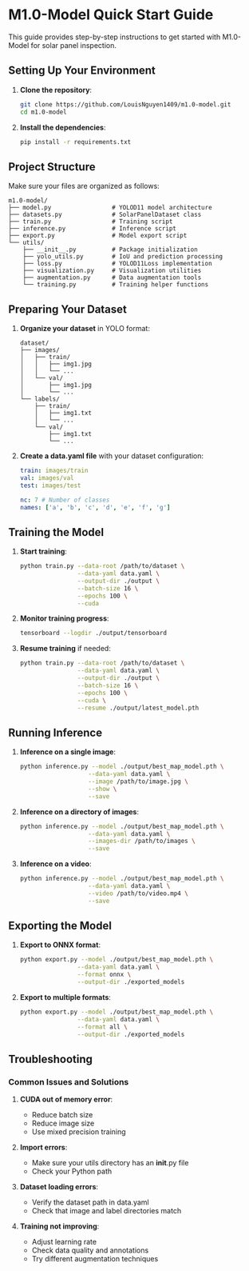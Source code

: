 # M1.0-Model Quick Start Guide

This guide provides step-by-step instructions to get started with M1.0-Model for solar panel inspection.

## Setting Up Your Environment

1. **Clone the repository**:

   ```bash
   git clone https://github.com/LouisNguyen1409/m1.0-model.git
   cd m1.0-model
   ```

2. **Install the dependencies**:

   ```bash
   pip install -r requirements.txt
   ```

## Project Structure

Make sure your files are organized as follows:

```
m1.0-model/
├── model.py                 # YOLOD11 model architecture
├── datasets.py              # SolarPanelDataset class
├── train.py                 # Training script
├── inference.py             # Inference script
├── export.py                # Model export script
└── utils/
    ├── __init__.py          # Package initialization
    ├── yolo_utils.py        # IoU and prediction processing
    ├── loss.py              # YOLOD11Loss implementation
    ├── visualization.py     # Visualization utilities
    ├── augmentation.py      # Data augmentation tools
    └── training.py          # Training helper functions
```

## Preparing Your Dataset

1. **Organize your dataset** in YOLO format:

   ```
   dataset/
   ├── images/
   │   ├── train/
   │   │   ├── img1.jpg
   │   │   └── ...
   │   └── val/
   │       ├── img1.jpg
   │       └── ...
   └── labels/
       ├── train/
       │   ├── img1.txt
       │   └── ...
       └── val/
           ├── img1.txt
           └── ...
   ```

2. **Create a data.yaml file** with your dataset configuration:

   ```yaml
   train: images/train
   val: images/val
   test: images/test

   nc: 7 # Number of classes
   names: ['a', 'b', 'c', 'd', 'e', 'f', 'g']
   ```

## Training the Model

1. **Start training**:

   ```bash
   python train.py --data-root /path/to/dataset \
                   --data-yaml data.yaml \
                   --output-dir ./output \
                   --batch-size 16 \
                   --epochs 100 \
                   --cuda
   ```

2. **Monitor training progress**:

   ```bash
   tensorboard --logdir ./output/tensorboard
   ```

3. **Resume training** if needed:
   ```bash
   python train.py --data-root /path/to/dataset \
                   --data-yaml data.yaml \
                   --output-dir ./output \
                   --batch-size 16 \
                   --epochs 100 \
                   --cuda \
                   --resume ./output/latest_model.pth
   ```

## Running Inference

1. **Inference on a single image**:

   ```bash
   python inference.py --model ./output/best_map_model.pth \
                      --data-yaml data.yaml \
                      --image /path/to/image.jpg \
                      --show \
                      --save
   ```

2. **Inference on a directory of images**:

   ```bash
   python inference.py --model ./output/best_map_model.pth \
                      --data-yaml data.yaml \
                      --images-dir /path/to/images \
                      --save
   ```

3. **Inference on a video**:
   ```bash
   python inference.py --model ./output/best_map_model.pth \
                      --data-yaml data.yaml \
                      --video /path/to/video.mp4 \
                      --save
   ```

## Exporting the Model

1. **Export to ONNX format**:

   ```bash
   python export.py --model ./output/best_map_model.pth \
                   --data-yaml data.yaml \
                   --format onnx \
                   --output-dir ./exported_models
   ```

2. **Export to multiple formats**:
   ```bash
   python export.py --model ./output/best_map_model.pth \
                   --data-yaml data.yaml \
                   --format all \
                   --output-dir ./exported_models
   ```

## Troubleshooting

### Common Issues and Solutions

1. **CUDA out of memory error**:

   - Reduce batch size
   - Reduce image size
   - Use mixed precision training

2. **Import errors**:

   - Make sure your utils directory has an **init**.py file
   - Check your Python path

3. **Dataset loading errors**:

   - Verify the dataset path in data.yaml
   - Check that image and label directories match

4. **Training not improving**:
   - Adjust learning rate
   - Check data quality and annotations
   - Try different augmentation techniques
